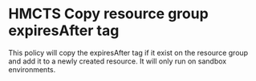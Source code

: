 # HMCTS Copy resource group expiresAfter tag

This policy will copy the expiresAfter tag if it exist on the resource group and add it to a newly created resource.  It will only run on sandbox environments.
